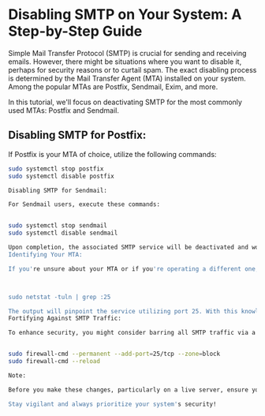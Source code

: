 # Disabling SMTP on Your System: A Step-by-Step Guide

Simple Mail Transfer Protocol (SMTP) is crucial for sending and receiving emails. However, there might be situations where you want to disable it, perhaps for security reasons or to curtail spam. The exact disabling process is determined by the Mail Transfer Agent (MTA) installed on your system. Among the popular MTAs are Postfix, Sendmail, Exim, and more.

In this tutorial, we'll focus on deactivating SMTP for the most commonly used MTAs: Postfix and Sendmail.

## Disabling SMTP for **Postfix**:

If Postfix is your MTA of choice, utilize the following commands:

```bash
sudo systemctl stop postfix
sudo systemctl disable postfix

Disabling SMTP for Sendmail:

For Sendmail users, execute these commands:


sudo systemctl stop sendmail
sudo systemctl disable sendmail

Upon completion, the associated SMTP service will be deactivated and won't initiate during system boot.
Identifying Your MTA:

If you're unsure about your MTA or if you're operating a different one, determine the service listening on the SMTP port (typically port 25) using:



sudo netstat -tuln | grep :25

The output will pinpoint the service utilizing port 25. With this knowledge, you can employ the systemctl commands mentioned earlier, ensuring you replace postfix or sendmail with your specific MTA's name.
Fortifying Against SMTP Traffic:

To enhance security, you might consider barring all SMTP traffic via a firewall rule. If firewalld is your firewall solution, input the following:


sudo firewall-cmd --permanent --add-port=25/tcp --zone=block
sudo firewall-cmd --reload

Note:

Before you make these changes, particularly on a live server, ensure you grasp the full ramifications. Deactivating SMTP means your server won't send or receive emails, which could disrupt intended communications.

Stay vigilant and always prioritize your system's security!
